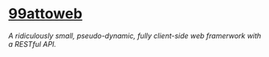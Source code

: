 # [99attoweb]()
_A ridiculously small, pseudo-dynamic, fully client-side web framerwork with a RESTful API._